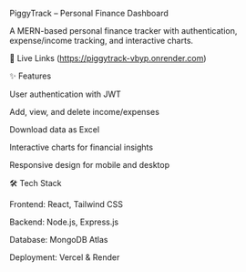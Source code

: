 PiggyTrack – Personal Finance Dashboard

A MERN-based personal finance tracker with authentication, expense/income tracking, and interactive charts.

🚀 Live Links
(https://piggytrack-vbyp.onrender.com)


✨ Features

User authentication with JWT

Add, view, and delete income/expenses

Download data as Excel

Interactive charts for financial insights

Responsive design for mobile and desktop



🛠 Tech Stack

Frontend: React, Tailwind CSS

Backend: Node.js, Express.js

Database: MongoDB Atlas

Deployment: Vercel & Render
